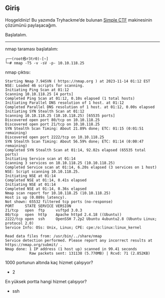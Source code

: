 ## Giriş

Hoşgeldiniz! Bu yazımda Tryhackme’de bulunan <a href="https://tryhackme.com/room/easyctf">Simple CTF</a> makinesinin çözümünü paylaşacağım.

Başlatalım.

* * *

nmap taraması başlatalım:

```
┌──(root㉿r3tr0)-[~]
└─# nmap -T5 -v -sV -p- 10.10.118.25
```

nmap çıktısı:

```
Starting Nmap 7.94SVN ( https://nmap.org ) at 2023-11-14 01:12 EST
NSE: Loaded 46 scripts for scanning.
Initiating Ping Scan at 01:12
Scanning 10.10.118.25 [4 ports]
Completed Ping Scan at 01:12, 0.10s elapsed (1 total hosts)
Initiating Parallel DNS resolution of 1 host. at 01:12
Completed Parallel DNS resolution of 1 host. at 01:12, 0.00s elapsed
Initiating SYN Stealth Scan at 01:12
Scanning 10.10.118.25 (10.10.118.25) [65535 ports]
Discovered open port 80/tcp on 10.10.118.25
Discovered open port 21/tcp on 10.10.118.25
SYN Stealth Scan Timing: About 21.89% done; ETC: 01:15 (0:01:51 remaining)
Discovered open port 2222/tcp on 10.10.118.25
SYN Stealth Scan Timing: About 56.59% done; ETC: 01:14 (0:00:47 remaining)
Completed SYN Stealth Scan at 01:14, 92.02s elapsed (65535 total ports)
Initiating Service scan at 01:14
Scanning 3 services on 10.10.118.25 (10.10.118.25)
Completed Service scan at 01:14, 6.20s elapsed (3 services on 1 host)
NSE: Script scanning 10.10.118.25.
Initiating NSE at 01:14
Completed NSE at 01:14, 0.41s elapsed
Initiating NSE at 01:14
Completed NSE at 01:14, 0.36s elapsed
Nmap scan report for 10.10.118.25 (10.10.118.25)
Host is up (0.089s latency).
Not shown: 65532 filtered tcp ports (no-response)
PORT     STATE SERVICE VERSION
21/tcp   open  ftp     vsftpd 3.0.3
80/tcp   open  http    Apache httpd 2.4.18 ((Ubuntu))
2222/tcp open  ssh     OpenSSH 7.2p2 Ubuntu 4ubuntu2.8 (Ubuntu Linux; protocol 2.0)
Service Info: OSs: Unix, Linux; CPE: cpe:/o:linux:linux_kernel

Read data files from: /usr/bin/../share/nmap
Service detection performed. Please report any incorrect results at https://nmap.org/submit/ .
Nmap done: 1 IP address (1 host up) scanned in 99.41 seconds
           Raw packets sent: 131138 (5.770MB) | Rcvd: 71 (2.852KB)
```

1000 portunun altında kaç hizmet çalışıyor?

- 2

En yüksek portta hangi hizmet çalışıyor?

- ssh


